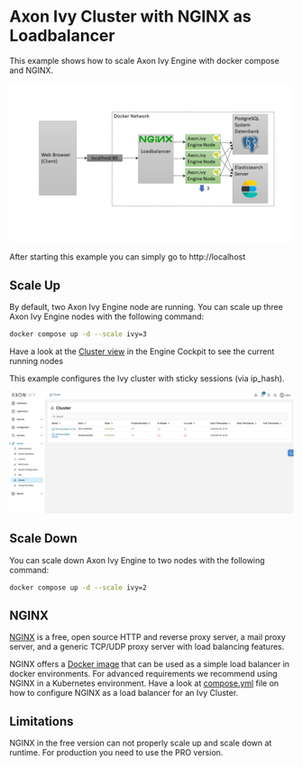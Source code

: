# Axon Ivy Cluster with NGINX as Loadbalancer

This example shows how to scale Axon Ivy Engine with docker compose and NGINX.

![Scaling NGINX](setup.png)

After starting this example you can simply go to http://localhost

## Scale Up

By default, two Axon Ivy Engine node are running. You can scale up three Axon
Ivy Engine nodes with the following command:

```bash
docker compose up -d --scale ivy=3
```

Have a look at the [Cluster
view](http://localhost/system/faces/view/engine-cockpit/cluster.xhtml) in the
Engine Cockpit to see the current running nodes

This example configures the Ivy cluster with sticky sessions (via ip_hash).

![Cluster View NGINX](cluster.png)

## Scale Down

You can scale down Axon Ivy Engine to two nodes with the following command:

```bash
docker compose up -d --scale ivy=2
```

## NGINX

[NGINX](https://nginx.org/) is a free, open source HTTP and reverse proxy
server, a mail proxy server, and a generic TCP/UDP proxy server with load
balancing features.

NGINX offers a [Docker image](https://hub.docker.com/_/nginx) that can be used
as a simple load balancer in docker environments. For advanced requirements we
recommend using NGINX in a Kubernetes environment. Have a look at
[compose.yml](compose.yml) file on how to configure NGINX as a
load balancer for an Ivy Cluster.

## Limitations

NGINX in the free version can not properly scale up and scale down at runtime.
For production you need to use the PRO version.

